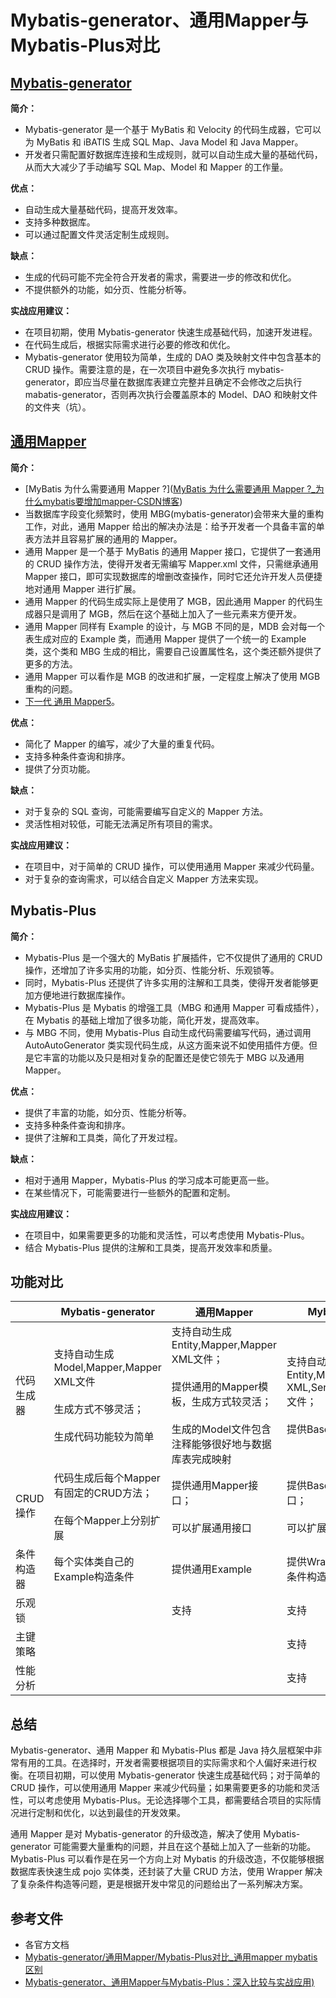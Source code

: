 # Mybatis-generator、通用Mapper与Mybatis-Plus对比

## [Mybatis-generator](https://mybatis.org/generator/index.html)

**简介：**

- Mybatis-generator 是一个基于 MyBatis 和 Velocity 的代码生成器，它可以为 MyBatis 和 iBATIS 生成 SQL Map、Java Model 和 Java Mapper。
- 开发者只需配置好数据库连接和生成规则，就可以自动生成大量的基础代码，从而大大减少了手动编写 SQL Map、Model 和 Mapper 的工作量。

**优点：**

- 自动生成大量基础代码，提高开发效率。
- 支持多种数据库。
- 可以通过配置文件灵活定制生成规则。

**缺点：**

- 生成的代码可能不完全符合开发者的需求，需要进一步的修改和优化。
- 不提供额外的功能，如分页、性能分析等。

**实战应用建议：**

- 在项目初期，使用 Mybatis-generator 快速生成基础代码，加速开发进程。
- 在代码生成后，根据实际需求进行必要的修改和优化。
- Mybatis-generator 使用较为简单，生成的 DAO 类及映射文件中包含基本的 CRUD 操作。需要注意的是，在一次项目中避免多次执行 mybatis-generator，即应当尽量在数据库表建立完整并且确定不会修改之后执行 mabatis-generator，否则再次执行会覆盖原本的 Model、DAO 和映射文件的文件夹（坑）。

## [通用Mapper](https://github.com/abel533/Mapper/wiki)

**简介：**

- [MyBatis 为什么需要通用 Mapper ?]([MyBatis 为什么需要通用 Mapper ?_为什么mybatis要增加mapper-CSDN博客](https://blog.csdn.net/isea533/article/details/83045335))
- 当数据库字段变化频繁时，使用 MBG(mybatis-generator)会带来大量的重构工作，对此，通用 Mapper 给出的解决办法是：给予开发者一个具备丰富的单表方法并且容易扩展的通用的 Mapper。
- 通用 Mapper 是一个基于 MyBatis 的通用 Mapper 接口，它提供了一套通用的 CRUD 操作方法，使得开发者无需编写 Mapper.xml 文件，只需继承通用 Mapper 接口，即可实现数据库的增删改查操作，同时它还允许开发人员便捷地对通用 Mapper 进行扩展。
- 通用 Mapper 的代码生成实际上是使用了 MGB，因此通用 Mapper 的代码生成器只是调用了 MGB，然后在这个基础上加入了一些元素来方便开发。
- 通用 Mapper 同样有 Example 的设计，与 MGB 不同的是，MDB 会对每一个表生成对应的 Example 类，而通用 Mapper 提供了一个统一的 Example 类，这个类和 MBG 生成的相比，需要自己设置属性名，这个类还额外提供了更多的方法。
- 通用 Mapper 可以看作是 MGB 的改进和扩展，一定程度上解决了使用 MGB 重构的问题。
- [下一代 通用 Mapper5](https://mapper.mybatis.io/docs/1.getting-started)。

**优点：**

- 简化了 Mapper 的编写，减少了大量的重复代码。
- 支持多种条件查询和排序。
- 提供了分页功能。

**缺点：**

- 对于复杂的 SQL 查询，可能需要编写自定义的 Mapper 方法。
- 灵活性相对较低，可能无法满足所有项目的需求。

**实战应用建议：**

- 在项目中，对于简单的 CRUD 操作，可以使用通用 Mapper 来减少代码量。
- 对于复杂的查询需求，可以结合自定义 Mapper 方法来实现。

## Mybatis-Plus

**简介：**

- Mybatis-Plus 是一个强大的 MyBatis 扩展插件，它不仅提供了通用的 CRUD 操作，还增加了许多实用的功能，如分页、性能分析、乐观锁等。
- 同时，Mybatis-Plus 还提供了许多实用的注解和工具类，使得开发者能够更加方便地进行数据库操作。
- Mybatis-Plus 是 Mybatis 的增强工具（MBG 和通用 Mapper 可看成插件），在 Mybatis 的基础上增加了很多功能，简化开发，提高效率。
- 与 MBG 不同，使用 Mybatis-Plus 自动生成代码需要编写代码，通过调用 AutoAutoGenerator 类实现代码生成，从这方面来说不如使用插件方便。但是它丰富的功能以及只是相对复杂的配置还是使它领先于 MBG 以及通用 Mapper。

**优点：**

- 提供了丰富的功能，如分页、性能分析等。
- 支持多种条件查询和排序。
- 提供了注解和工具类，简化了开发过程。

**缺点：**

- 相对于通用 Mapper，Mybatis-Plus 的学习成本可能更高一些。
- 在某些情况下，可能需要进行一些额外的配置和定制。

**实战应用建议：**

- 在项目中，如果需要更多的功能和灵活性，可以考虑使用 Mybatis-Plus。
- 结合 Mybatis-Plus 提供的注解和工具类，提高开发效率和质量。

## 功能对比

|            | Mybatis-generator                                            | 通用Mapper                                                   | Mybatis-Plus                                                 |
| ---------- | ------------------------------------------------------------ | ------------------------------------------------------------ | ------------------------------------------------------------ |
| 代码生成器 | 支持自动生成Model,Mapper,Mapper XML文件<br/><br/>生成方式不够灵活；<br/><br/>生成代码功能较为简单 | 支持自动生成Entity,Mapper,Mapper XML文件；<br/><br/>提供通用的Mapper模板，生成方式较灵活；<br/><br/>生成的Model文件包含注释能够很好地与数据库表完成映射 | 支持自动生成Entity,Mapper,Mapper XML,Service,Controller文件；<br/><br/>提供BaseMapper接口 |
| CRUD操作   | 代码生成后每个Mapper有固定的CRUD方法；<br/><br/>在每个Mapper上分别扩展 | 提供通用Mapper接口；<br/><br/>可以扩展通用接口               | 提供BaseMapper接口；<br/><br/>可以扩展通用接口               |
| 条件构造器 | 每个实体类自己的Example构造条件                              | 提供通用Example                                              | 提供Wrapper进行复杂条件构造                                  |
| 乐观锁     |                                                              | 支持                                                         | 支持                                                         |
| 主键策略   |                                                              |                                                              | 支持                                                         |
| 性能分析   |                                                              |                                                              | 支持                                                         |

## 总结

Mybatis-generator、通用 Mapper 和 Mybatis-Plus 都是 Java 持久层框架中非常有用的工具。在选择时，开发者需要根据项目的实际需求和个人偏好来进行权衡。在项目初期，可以使用 Mybatis-generator 快速生成基础代码；对于简单的 CRUD 操作，可以使用通用 Mapper 来减少代码量；如果需要更多的功能和灵活性，可以考虑使用 Mybatis-Plus。无论选择哪个工具，都需要结合项目的实际情况进行定制和优化，以达到最佳的开发效果。

通用 Mapper 是对 Mybatis-generator 的升级改造，解决了使用 Mybatis-generator 可能需要大量重构的问题，并且在这个基础上加入了一些新的功能。Mybatis-Plus 可以看作是在另一个方向上对 Mybatis 的升级改造，不仅能够根据数据库表快速生成 pojo 实体类，还封装了大量 CRUD 方法，使用 Wrapper 解决了复杂条件构造等问题，更是根据开发中常见的问题给出了一系列解决方案。



## 参考文件

- 各官方文档
- [Mybatis-generator/通用Mapper/Mybatis-Plus对比_通用mapper mybatis区别](https://blog.csdn.net/m0_37524586/article/details/88351833)
- [Mybatis-generator、通用Mapper与Mybatis-Plus：深入比较与实战应用)](https://cloud.baidu.com/article/3274037)

